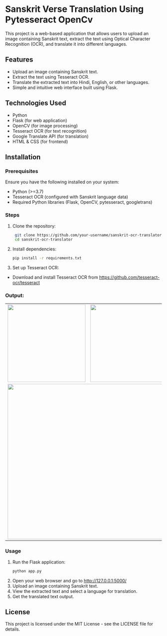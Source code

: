 # Sanskrit Verse Translation Using Pytesseract OpenCv

This project is a web-based application that allows users to upload an image containing Sanskrit text, extract the text using Optical Character Recognition (OCR), and translate it into different languages.

## Features
- Upload an image containing Sanskrit text.
- Extract the text using Tesseract OCR.
- Translate the extracted text into Hindi, English, or other languages.
- Simple and intuitive web interface built using Flask.

## Technologies Used
- Python
- Flask (for web application)
- OpenCV (for image processing)
- Tesseract OCR (for text recognition)
- Google Translate API (for translation)
- HTML & CSS (for frontend)

## Installation

### Prerequisites
Ensure you have the following installed on your system:
- Python (>=3.7)
- Tesseract OCR (configured with Sanskrit language data)
- Required Python libraries (Flask, OpenCV, pytesseract, googletrans)

### Steps
1. Clone the repository:
   ```bash
    git clone https://github.com/your-username/sanskrit-ocr-translator.git
    cd sanskrit-ocr-translator

2. Install dependencies:
    ```bash
    pip install -r requirements.txt

3. Set up Tesseract OCR:
- Download and install Tesseract OCR from https://github.com/tesseract-ocr/tesseract


### Output:
<table>
  <tr>
    <td><img src="outputs/1.png" width="250"></td>
    <td><img src="outputs/2.png" width="250"></td>
  </tr>
  <tr>
    <td colspan="2"><img src="outputs/3.png" width="500"></td>
  </tr>
</table>


### Usage
1. Run the Flask application:
    ```bash
    python app.py
2. Open your web browser and go to http://127.0.0.1:5000/
3. Upload an image containing Sanskrit text.
4. View the extracted text and select a language for translation.
4. Get the translated text output.

## License
This project is licensed under the MIT License - see the LICENSE file for details.
